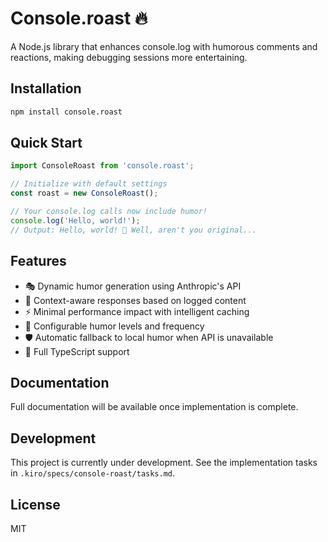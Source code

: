 # Console.roast 🔥

A Node.js library that enhances console.log with humorous comments and reactions, making debugging sessions more entertaining.

## Installation

```bash
npm install console.roast
```

## Quick Start

```typescript
import ConsoleRoast from 'console.roast';

// Initialize with default settings
const roast = new ConsoleRoast();

// Your console.log calls now include humor!
console.log('Hello, world!');
// Output: Hello, world! 💬 Well, aren't you original...
```

## Features

- 🎭 Dynamic humor generation using Anthropic's API
- 🎯 Context-aware responses based on logged content
- ⚡ Minimal performance impact with intelligent caching
- 🔧 Configurable humor levels and frequency
- 🛡️ Automatic fallback to local humor when API is unavailable
- 📝 Full TypeScript support

## Documentation

Full documentation will be available once implementation is complete.

## Development

This project is currently under development. See the implementation tasks in `.kiro/specs/console-roast/tasks.md`.

## License

MIT